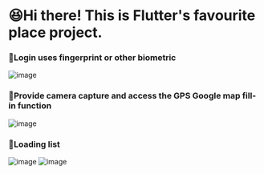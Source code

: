 # 😆Hi there! This is Flutter's favourite place project.

### 🌟Login uses fingerprint or other biometric
![image](https://github.com/user-attachments/assets/4e3f2f67-bc86-4b04-9fb3-6f347fa92cab)


### 🌟Provide camera capture and access the GPS Google map fill-in function
![image](https://github.com/user-attachments/assets/ea439106-2e6b-47c7-a33c-444bcf783d60)

### 🌟Loading list
![image](https://github.com/user-attachments/assets/595d5b23-71cb-40e3-9f61-05b9ab079d9d)
![image](https://github.com/user-attachments/assets/f4d0a16f-9453-4cea-9d7b-e5c80b0c49ae)
